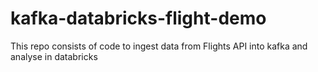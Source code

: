 # kafka-databricks-flight-demo
This repo consists of code to ingest data from Flights API into kafka and analyse in databricks
